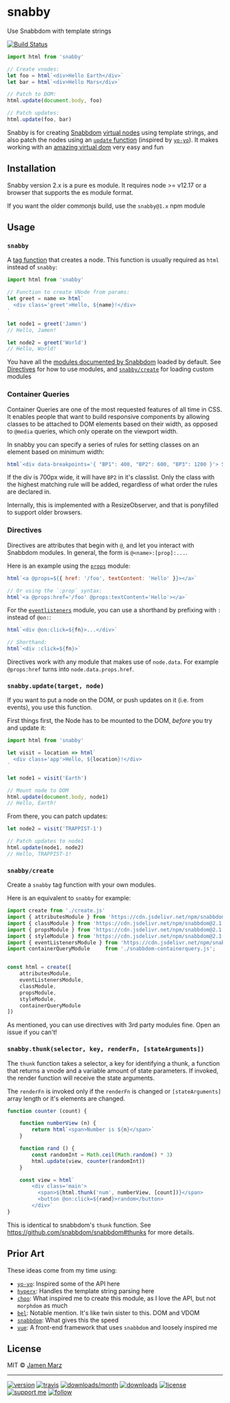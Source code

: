 # snabby

Use Snabbdom with template strings

[![Build Status](https://travis-ci.org/mreinstein/snabby.svg?branch=master)](https://travis-ci.org/mreinstein/snabby)


```js
import html from 'snabby'

// Create vnodes:
let foo = html`<div>Hello Earth</div>`
let bar = html`<div>Hello Mars</div>`

// Patch to DOM:
html.update(document.body, foo)

// Patch updates:
html.update(foo, bar)
```

Snabby is for creating [Snabbdom](https://github.com/snabbdom/snabbdom) [virtual nodes](https://github.com/snabbdom/snabbdom#virtual-node) using template strings, and also patch the nodes using an [`update` function](#snabby_update) (inspired by [`yo-yo`](https://npmjs.com/yo-yo)).  It makes working with an [amazing virtual dom](https://github.com/snabbdom/snabbdom#features) very easy and fun


## Installation

Snabby version 2.x is a pure es module. It requires node >= v12.17 or a browser that supports the es module format.

If you want the older commonjs build, use the `snabby@1.x` npm module


## Usage

### `snabby`

A [tag function](https://developer.mozilla.org/en-US/docs/Web/JavaScript/Reference/Template_literals#Tagged_template_literals) that creates a node.  This function is usually required as `html` instead of `snabby`:

```js
import html from 'snabby'

// Function to create VNode from params:
let greet = name => html`
  <div class='greet'>Hello, ${name}!</div>
`

let node1 = greet('Jamen')
// Hello, Jamen!

let node2 = greet('World')
// Hello, World!
```

You have all the [modules documented by Snabbdom](https://github.com/snabbdom/snabbdom#modules-documentation) loaded by default.  See [Directives](#directives) for how to use modules, and [`snabby/create`](#snabby_create) for loading custom modules


### Container Queries

Container Queries are one of the most requested features of all time in CSS. It enables people that want to build responsive 
components by allowing classes to be attached to DOM elements based on their width, as opposed to `@media` queries, which only
operate on the viewport width.

In snabby you can specify a series of rules for setting classes on an element based on minimum width:

```js
html`<div data-breakpoints='{ "BP1": 400, "BP2": 600, "BP3": 1200 }'> Some content here </div>`
```

If the div is 700px wide, it will have `BP2` in it's classlist. Only the class with the highest matching rule will be added, regardless of what order the rules are declared in.

Internally, this is implemented with a ResizeObserver, and that is ponyfilled to support older browsers.


### Directives

Directives are attributes that begin with `@`, and let you interact with Snabbdom modules.  In general, the form is `@<name>:[prop]:...`.

Here is an example using the [`props`](https://github.com/snabbdom/snabbdom#the-props-module) module:

```js
html`<a @props=${{ href: '/foo', textContent: 'Hello' }}></a>`

// Or using the `:prop` syntax:
html`<a @props:href='/foo' @props:textContent='Hello'></a>`
```

For the [`eventlisteners`](https://github.com/snabbdom/snabbdom#eventlisteners-module) module, you can use a shorthand by prefixing with `:` instead of `@on:`:

```js
html`<div @on:click=${fn}>...</div>`

// Shorthand:
html`<div :click=${fn}>`
```

Directives work with any module that makes use of `node.data`.  For example `@props:href` turns into `node.data.props.href`.


### `snabby.update(target, node)`

If you want to put a node on the DOM, or push updates on it (i.e. from events), you use this function.

First things first, the Node has to be mounted to the DOM, _before_ you try and update it:

```js
import html from 'snabby'

let visit = location => html`
  <div class='app'>Hello, ${location}!</div>
`

let node1 = visit('Earth')

// Mount node to DOM
html.update(document.body, node1)
// Hello, Earth!
```

From there, you can patch updates:

```js
let node2 = visit('TRAPPIST-1')

// Patch updates to node1
html.update(node1, node2)
// Hello, TRAPPIST-1!
```


### `snabby/create`

Create a `snabby` tag function with your own modules.

Here is an equivalent to `snabby` for example:

```js
import create from './create.js'
import { attributesModule } from 'https://cdn.jsdelivr.net/npm/snabbdom@2.1.0/build/package/modules/attributes.js';
import { classModule } from 'https://cdn.jsdelivr.net/npm/snabbdom@2.1.0/build/package/modules/class.js';
import { propsModule } from 'https://cdn.jsdelivr.net/npm/snabbdom@2.1.0/build/package/modules/props.js';
import { styleModule } from 'https://cdn.jsdelivr.net/npm/snabbdom@2.1.0/build/package/modules/style.js';
import { eventListenersModule } from 'https://cdn.jsdelivr.net/npm/snabbdom@2.1.0/build/package/modules/eventlisteners.js';
import containerQueryModule     from './snabbdom-containerquery.js';


const html = create([
    attributesModule,
    eventListenersModule,
    classModule,
    propsModule,
    styleModule,
    containerQueryModule
])

```

As mentioned, you can use directives with 3rd party modules fine.  Open an issue if you can't!


### `snabby.thunk(selector, key, renderFn, [stateArguments])`

The `thunk` function takes a selector, a key for identifying a thunk, a function that returns a vnode and a variable amount of state parameters. If invoked, the render function will receive the state arguments.

The `renderFn` is invoked only if the `renderFn` is changed or `[stateArguments]` array length or it's elements are changed.


```js
function counter (count) {

    function numberView (n) {
        return html`<span>Number is ${n}</span>`
    }

    function rand () {
        const randomInt = Math.ceil(Math.random() * 3)
        html.update(view, counter(randomInt))
    }

    const view = html`
        <div class='main'>
          <span>${html.thunk('num', numberView, [count])}</span>
          <button @on:click=${rand}>random</button>
        </div>`
}

```

This is identical to snabbdom's `thunk` function. See https://github.com/snabbdom/snabbdom#thunks for more details.



## Prior Art

These ideas come from my time using:

 - [`yo-yo`](https://npmjs.com/yo-yo): Inspired some of the API here
 - [`hyperx`](https://npmjs.com/hyperx): Handles the template string parsing here
 - [`choo`](https://npmjs.com/choo): What inspired me to create this module, as I love the API, but not `morphdom` as much
 - [`bel`](https://npmjs.com/bel):  Notable mention.  It's like twin sister to this. DOM and VDOM
 - [`snabbdom`](https://npmjs.com/snabbdom): What gives this the speed
 - [`vue`](https://npmjs.com/vue): A front-end framework that uses `snabbdom` and loosely inspired me


## License

MIT © [Jamen Marz](https://git.io/jamen)

---

[![version](https://img.shields.io/npm/v/snabby.svg?style=flat-square)](https://npmjs.com/package/snabby) [![travis](https://img.shields.io/travis/snabby/jamen.svg?style=flat-square)](https://travis-ci.org/snabby/jamen) [![downloads/month](https://img.shields.io/npm/dm/snabby.svg?style=flat-square)](https://npmjs.com/package/snabby) [![downloads](https://img.shields.io/npm/dt/snabby.svg?style=flat-square)](https://npmjs.com/package/snabby) [![license](https://img.shields.io/npm/l/snabby.svg?style=flat-square)](https://npmjs.com/package/snabby) [![support me](https://img.shields.io/badge/support%20me-paypal-green.svg?style=flat-square)](https://www.paypal.me/jamenmarz/5usd) [![follow](https://img.shields.io/github/followers/jamen.svg?style=social&label=Follow)](https://github.com/jamen)

